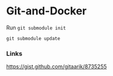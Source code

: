 # Git-and-Docker

Run
`git submodule init`

`git submodule update`

### Links

https://gist.github.com/gitaarik/8735255
